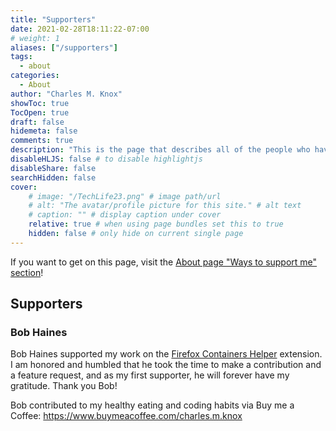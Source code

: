 ```yaml
---
title: "Supporters"
date: 2021-02-28T18:11:22-07:00
# weight: 1
aliases: ["/supporters"]
tags:
  - about
categories:
  - About
author: "Charles M. Knox"
showToc: true
TocOpen: true
draft: false
hidemeta: false
comments: true
description: "This is the page that describes all of the people who have publicly supported the work I'm doing."
disableHLJS: false # to disable highlightjs
disableShare: false
searchHidden: false
cover:
    # image: "/TechLife23.png" # image path/url
    # alt: "The avatar/profile picture for this site." # alt text
    # caption: "" # display caption under cover
    relative: true # when using page bundles set this to true
    hidden: false # only hide on current single page
---
```


If you want to get on this page, visit the [About page "Ways to support me" section](/about/#ways-to-support-me-directly)!

## Supporters

### Bob Haines

Bob Haines supported my work on the [Firefox Containers Helper](/portfolio/webextensions/ffcontainershelper/) extension. I am honored and humbled that he took the time to make a contribution and a feature request, and as my first supporter, he will forever have my gratitude. Thank you Bob!

Bob contributed to my healthy eating and coding habits via Buy me a Coffee: https://www.buymeacoffee.com/charles.m.knox
